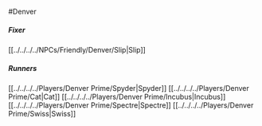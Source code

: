 #Denver
##### Fixer
[[../../../../NPCs/Friendly/Denver/Slip|Slip]]

##### Runners
[[../../../../Players/Denver Prime/Spyder|Spyder]]
[[../../../../Players/Denver Prime/Cat|Cat]]
[[../../../../Players/Denver Prime/Incubus|Incubus]]
[[../../../../Players/Denver Prime/Spectre|Spectre]]
[[../../../../Players/Denver Prime/Swiss|Swiss]]